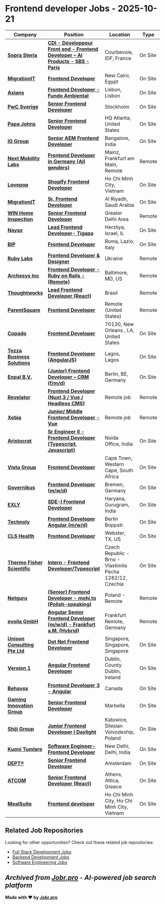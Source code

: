# Frontend developer Jobs - 2025-10-21

| Company | Position | Location | Type | Date |
| ------- | -------- | -------- | ---- | ------ |
| **[Sopra Steria](https://www.soprasteria.com)** | **[CDI - Développeur Front end - Frontend Developer – AI Products - SBS - Paris](https://jobr.pro/job/30613279/cdi-developpeur-front-end-frontend-developer-ai-products-sbs-paris?utm_source=github&utm_medium=repo&utm_campaign=github-frontend-jobs)** | Courbevoie, IDF, France | On Site | Oct 20 |
| **[MigrationIT](https://www.migrationit.com/)** | **[Frontend Developer](https://jobr.pro/job/30578642/frontend-developer?utm_source=github&utm_medium=repo&utm_campaign=github-frontend-jobs)** | New Cairo, Egypt | On Site | Oct 20 |
| **[Axians](https://www.axians.com/)** | **[Frontend Developer - Fundo Ambiental](https://jobr.pro/job/30595053/frontend-developer-fundo-ambiental?utm_source=github&utm_medium=repo&utm_campaign=github-frontend-jobs)** | Lisbon, Lisbon | On Site | Oct 20 |
| **[PwC Sverige](https://www.pwc.se/)** | **[Senior Frontend Developer](https://jobr.pro/job/30596854/senior-frontend-developer?utm_source=github&utm_medium=repo&utm_campaign=github-frontend-jobs)** | Stockholm | On Site | Oct 20 |
| **[Papa Johns](https://www.papajohns.com/)** | **[Senior Frontend Developer](https://jobr.pro/job/30596766/senior-frontend-developer?utm_source=github&utm_medium=repo&utm_campaign=github-frontend-jobs)** | HQ Atlanta, United States | On Site | Oct 20 |
| **[IG Group](https://www.iggroup.com/)** | **[Senior AEM Frontend Developer](https://jobr.pro/job/30603722/senior-aem-frontend-developer?utm_source=github&utm_medium=repo&utm_campaign=github-frontend-jobs)** | Bangalore, India | On Site | Oct 20 |
| **[Next Mobility Labs](https://www.nextmobilitylabs.com/)** | **[Frontend Developer in Germany (All genders)](https://jobr.pro/job/30568108/frontend-developer-in-germany-all-genders?utm_source=github&utm_medium=repo&utm_campaign=github-frontend-jobs)** | Mainz, Frankfurt am Main, Remote | Remote | Oct 19 |
| **[Lovepop](https://www.lovepop.com/)** | **[Shopify Frontend Developer](https://jobr.pro/job/30558287/shopify-frontend-developer?utm_source=github&utm_medium=repo&utm_campaign=github-frontend-jobs)** | Ho Chi Minh City, Vietnam | On Site | Oct 19 |
| **[MigrationIT](https://www.migrationit.com/)** | **[Sr. Frontend Developer](https://jobr.pro/job/30535804/sr-frontend-developer?utm_source=github&utm_medium=repo&utm_campaign=github-frontend-jobs)** | Al Riyadh, Saudi Arabia | On Site | Oct 18 |
| **[WIN Home Inspection](https://wini.com/)** | **[Senior Frontend Developer](https://jobr.pro/job/30507146/senior-frontend-developer?utm_source=github&utm_medium=repo&utm_campaign=github-frontend-jobs)** | Greater Delhi Area | Remote | Oct 17 |
| **[Nayax](https://www.nayax.com/)** | **[Lead Frontend Developer- Tigapo](https://jobr.pro/job/30540578/lead-frontend-developer-tigapo?utm_source=github&utm_medium=repo&utm_campaign=github-frontend-jobs)** | Herzliya, Israel, IL | On Site | Oct 17 |
| **[BIP](https://www.bip-group.com/)** | **[Frontend Developer](https://jobr.pro/job/30531884/frontend-developer?utm_source=github&utm_medium=repo&utm_campaign=github-frontend-jobs)** | Roma, Lazio, Italy | On Site | Oct 17 |
| **[Ruby Labs](https://rubylabs.com/)** | **[Frontend Developer & Designer](https://jobr.pro/job/30505096/frontend-developer-designer?utm_source=github&utm_medium=repo&utm_campaign=github-frontend-jobs)** | Ukraine | Remote | Oct 17 |
| **[Archesys Inc](https://www.archesys.io)** | **[Frontend Developer - Ruby on Rails - (Remote)](https://jobr.pro/job/30459421/frontend-developer-ruby-on-rails-remote?utm_source=github&utm_medium=repo&utm_campaign=github-frontend-jobs)** | Baltimore, MD, US | Remote | Oct 17 |
| **[Thoughtworks](https://www.thoughtworks.com/)** | **[Lead Frontend Developer (React)](https://jobr.pro/job/30421015/lead-frontend-developer-react?utm_source=github&utm_medium=repo&utm_campaign=github-frontend-jobs)** | Brasil | Remote | Oct 16 |
| **[ParentSquare](https://www.parentsquare.com/)** | **[Frontend Developer](https://jobr.pro/job/30442546/frontend-developer?utm_source=github&utm_medium=repo&utm_campaign=github-frontend-jobs)** | Remote (United States) | Remote | Oct 16 |
| **[Copado](https://www.copado.com/)** | **[Frontend Developer](https://jobr.pro/job/30390917/frontend-developer?utm_source=github&utm_medium=repo&utm_campaign=github-frontend-jobs)** | 70130, New Orleans , LA, United States | On Site | Oct 16 |
| **[Tezza Business Solutions](https://tezzasolutions.com/)** | **[Frontend Developer (AngularJS)](https://jobr.pro/job/30393527/frontend-developer-angularjs?utm_source=github&utm_medium=repo&utm_campaign=github-frontend-jobs)** | Lagos, Lagos | On Site | Oct 16 |
| **[Enpal B.V.](https://www.enpal.de)** | **[(Junior) Frontend Developer – CRM (f/m/d)](https://jobr.pro/job/30427387/junior-frontend-developer-crm-fmd?utm_source=github&utm_medium=repo&utm_campaign=github-frontend-jobs)** | Berlin, BE, Germany | On Site | Oct 16 |
| **[Revelator](https://www.revelator.com/)** | **[Frontend Developer (Nuxt 3 / Vue / Headless CMS)](https://jobr.pro/job/30416957/frontend-developer-nuxt-3-vue-headless-cms?utm_source=github&utm_medium=repo&utm_campaign=github-frontend-jobs)** | Remote job | Remote | Oct 16 |
| **[Xebia](https://xebia.com/)** | **[Junior/ Middle Frontend Developer - Vue](https://jobr.pro/job/30417080/junior-middle-frontend-developer-vue?utm_source=github&utm_medium=repo&utm_campaign=github-frontend-jobs)** | Remote job | Remote | Oct 16 |
| **[Aristocrat](https://www.aristocrat.com/)** | **[Sr Engineer II - Frontend Developer (Typescript, Javascript)](https://jobr.pro/job/30396266/sr-engineer-ii-frontend-developer-typescript-javascript?utm_source=github&utm_medium=repo&utm_campaign=github-frontend-jobs)** | Noida Office, India | On Site | Oct 16 |
| **[Vista Group](https://vistagroup.co.nz/)** | **[Frontend Developer](https://jobr.pro/job/30371984/frontend-developer?utm_source=github&utm_medium=repo&utm_campaign=github-frontend-jobs)** | Cape Town, Western Cape, South Africa | On Site | Oct 16 |
| **[Governikus](https://www.governikus.de/)** | **[Frontend Developer (m/w/d)](https://jobr.pro/job/30380811/frontend-developer-mwd?utm_source=github&utm_medium=repo&utm_campaign=github-frontend-jobs)** | Bremen, Germany | On Site | Oct 16 |
| **[EXLY](https://exlyapp.com/)** | **[SDE-I Frontend Developer](https://jobr.pro/job/30267356/sde-i-frontend-developer?utm_source=github&utm_medium=repo&utm_campaign=github-frontend-jobs)** | Haryana, Gurugram, India | On Site | Oct 15 |
| **[Technoly](https://technoly.com/)** | **[Frontend Developer Angular (m/w/d)](https://jobr.pro/job/30243818/frontend-developer-angular-mwd?utm_source=github&utm_medium=repo&utm_campaign=github-frontend-jobs)** | Berlin Boppstr. | On Site | Oct 15 |
| **[CLS Health](https://cls.health/)** | **[Frontend Developer](https://jobr.pro/job/30250800/frontend-developer?utm_source=github&utm_medium=repo&utm_campaign=github-frontend-jobs)** | Webster, TX, US | On Site | Oct 15 |
| **[Thermo Fisher Scientific](https://www.thermofisher.com/)** | **[Intern - Frontend Developer/Typescript](https://jobr.pro/job/30235651/intern-frontend-developertypescript?utm_source=github&utm_medium=repo&utm_campaign=github-frontend-jobs)** | Czech Republic - Brno - Vlastimila Pecha 1282/12, Czechia | On Site | Oct 15 |
| **[Netguru](https://www.netguru.com/)** | **[(Senior) Frontend Developer - mohi.to (Polish-speaking)](https://jobr.pro/job/30244841/senior-frontend-developer-mohito-polish-speaking?utm_source=github&utm_medium=repo&utm_campaign=github-frontend-jobs)** | Poland - Remote | Remote | Oct 15 |
| **[evoila GmbH](https://evoila.com/de/)** | **[Angular Senior Frontend Developer (m/w/d) - Frankfurt a.M. (Hybrid)](https://jobr.pro/job/30244680/angular-senior-frontend-developer-mwd-frankfurt-am-hybrid?utm_source=github&utm_medium=repo&utm_campaign=github-frontend-jobs)** | Frankfurt Remote, Germany | Remote | Oct 15 |
| **[Unison Consulting Pte Ltd](https://www.unisonconsulting.com.sg)** | **[Dot Net Frontend Developer](https://jobr.pro/job/30242118/dot-net-frontend-developer?utm_source=github&utm_medium=repo&utm_campaign=github-frontend-jobs)** | Singapore, Singapore, Singapore | On Site | Oct 15 |
| **[Version 1](https://www.version1.com)** | **[Angular Frontend Developer](https://jobr.pro/job/30226560/angular-frontend-developer?utm_source=github&utm_medium=repo&utm_campaign=github-frontend-jobs)** | Dublin, County Dublin, Ireland | On Site | Oct 14 |
| **[Behavox](https://www.behavox.com/)** | **[Frontend Developer 3 - Angular](https://jobr.pro/job/30224897/frontend-developer-3-angular?utm_source=github&utm_medium=repo&utm_campaign=github-frontend-jobs)** | Canada | On Site | Oct 14 |
| **[Gaming Innovation Group](https://gig.com)** | **[Senior Frontend Developer](https://jobr.pro/job/30234956/senior-frontend-developer?utm_source=github&utm_medium=repo&utm_campaign=github-frontend-jobs)** | Marbella | On Site | Oct 14 |
| **[Shiji Group](https://www.shijigroup.com/)** | **[Junior Frontend Developer I Daylight](https://jobr.pro/job/30226672/junior-frontend-developer-i-daylight?utm_source=github&utm_medium=repo&utm_campaign=github-frontend-jobs)** | Katowice, Silesian Voivodeship, Poland | On Site | Oct 14 |
| **[Kuoni Tumlare](https://www.kuonitumlare.com/)** | **[Software Engineer- Frontend Developer](https://jobr.pro/job/30214817/software-engineer-frontend-developer?utm_source=github&utm_medium=repo&utm_campaign=github-frontend-jobs)** | New Delhi, Delhi, India | On Site | Oct 14 |
| **[DEPT®](https://www.deptagency.com/)** | **[Senior Frontend Developer](https://jobr.pro/job/30225749/senior-frontend-developer?utm_source=github&utm_medium=repo&utm_campaign=github-frontend-jobs)** | Amsterdam | On Site | Oct 14 |
| **[ATCOM](https://www.atcom.gr)** | **[Senior Frontend Developer (React)](https://jobr.pro/job/30173342/senior-frontend-developer-react?utm_source=github&utm_medium=repo&utm_campaign=github-frontend-jobs)** | Athens, Attica, Greece | On Site | Oct 14 |
| **[MealSuite](https://www.mealsuite.com/)** | **[Frontend developer](https://jobr.pro/job/30154763/frontend-developer?utm_source=github&utm_medium=repo&utm_campaign=github-frontend-jobs)** | Ho Chi Minh City, Ho Chi Minh City, Vietnam | On Site | Oct 14 |

## Related Job Repositories

Looking for other opportunities? Check out these related job repositories:

- [Full Stack Development Jobs](https://github.com/jobs-jobr-pro/Full-Stack-Development-Jobs)
- [Backend Development Jobs](https://github.com/jobs-jobr-pro/Backend-Development-Jobs)
- [Software Engineering Jobs](https://github.com/jobs-jobr-pro/Software-Engineering-Jobs)



*Archived from [Jobr.pro](https://jobr.pro?utm_source=github&utm_medium=repo&utm_campaign=github-frontend-jobs) - AI-powered job search platform*
---

**Made with ❤️ by [Jobr.pro](https://jobr.pro?utm_source=github&utm_medium=repo&utm_campaign=github-frontend-jobs)**